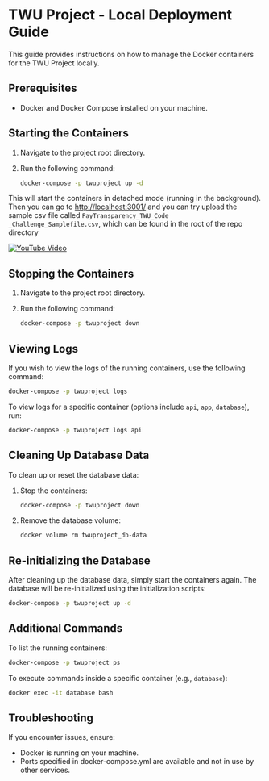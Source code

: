 # TWU Project - Local Deployment Guide

This guide provides instructions on how to manage the Docker containers for the TWU Project locally.

## Prerequisites

- Docker and Docker Compose installed on your machine.

## Starting the Containers

1. Navigate to the project root directory.
2. Run the following command:

   ```bash
   docker-compose -p twuproject up -d
   ``` 
This will start the containers in detached mode (running in the background).
Then you can go to [http://localhost:3001/](http://localhost:3001/) and you can try upload the sample csv file called `PayTransparency_TWU_Code _Challenge_Samplefile.csv`, which can be found in the root of the repo directory

[![YouTube Video](https://img.youtube.com/vi/X8H4MhiQa4Y/maxresdefault.jpg)](https://www.youtube.com/watch?v=X8H4MhiQa4Y)


## Stopping the Containers

1. Navigate to the project root directory.
2. Run the following command:

   ```bash
   docker-compose -p twuproject down
   ```  
## Viewing Logs
If you wish to view the logs of the running containers, use the following command:

   ```bash
   docker-compose -p twuproject logs
   ``` 
To view logs for a specific container (options include `api`, `app`, `database`), run:

   ```bash
   docker-compose -p twuproject logs api
   ``` 

## Cleaning Up Database Data
To clean up or reset the database data:
1. Stop the containers:
   ```bash
   docker-compose -p twuproject down
   ``` 
2. Remove the database volume:
   ```bash
   docker volume rm twuproject_db-data
   ```

## Re-initializing the Database
After cleaning up the database data, simply start the containers again. The database will be re-initialized using the initialization scripts:
   ```bash
   docker-compose -p twuproject up -d
   ```

## Additional Commands
To list the running containers:
   ```bash
   docker-compose -p twuproject ps
   ```
To execute commands inside a specific container (e.g., `database`):
   ```bash
   docker exec -it database bash
   ```

## Troubleshooting
If you encounter issues, ensure:

- Docker is running on your machine.
- Ports specified in docker-compose.yml are available and not in use by other services.